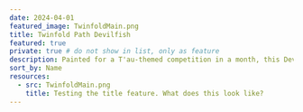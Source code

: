```yaml
---
date: 2024-04-01
featured_image: TwinfoldMain.png
title: Twinfold Path Devilfish
featured: true
private: true # do not show in list, only as feature
description: Painted for a T'au-themed competition in a month, this Devilfish takes the 'Twinfold Path' pattern coined for my swashbuckling ethereal and makes it BIGGER!
sort_by: Name
resources:
  - src: TwinfoldMain.png
    title: Testing the title feature. What does this look like?
---
```

